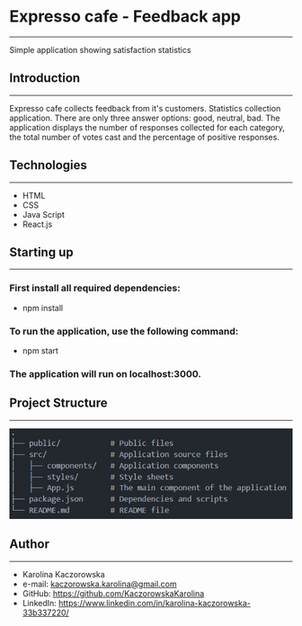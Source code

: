 # Expresso cafe - Feedback app

---

Simple application showing satisfaction statistics

## Introduction

---

Expresso cafe collects feedback from it's customers. Statistics collection
application. There are only three answer options: good, neutral, bad. The
application displays the number of responses collected for each category, the
total number of votes cast and the percentage of positive responses.

## Technologies

---

- HTML
- CSS
- Java Script
- React.js

## Starting up

---

### First install all required dependencies:

- npm install

### To run the application, use the following command:

- npm start

### The application will run on localhost:3000.

## Project Structure

---

![Project structure](src/Project_structure.jpg)

## Author

---

- Karolina Kaczorowska
- e-mail: kaczorowska.karolina@gmail.com
- GitHub: https://github.com/KaczorowskaKarolina
- LinkedIn: https://www.linkedin.com/in/karolina-kaczorowska-33b337220/
